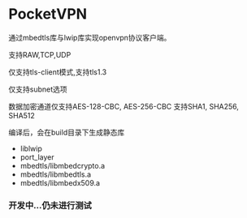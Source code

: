 # PocketVPN

通过mbedtls库与lwip库实现openvpn协议客户端。

支持RAW,TCP,UDP

仅支持tls-client模式,支持tls1.3

仅支持subnet选项

数据加密通道仅支持AES-128-CBC, AES-256-CBC
支持SHA1, SHA256, SHA512

编译后，会在build目录下生成静态库

- liblwip
- port_layer
- mbedtls/libmbedcrypto.a
- mbedtls/libmbedtls.a
- mbedtls/libmbedx509.a

### 开发中...仍未进行测试